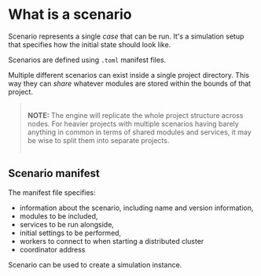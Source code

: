# What is a scenario

Scenario represents a single *case* that can be run. It's a simulation setup that specifies how the initial state should look like. 

Scenarios are defined using `.toml` manifest files. 




Multiple different scenarios can exist inside a single project directory. This way they can *share* whatever modules are stored within the bounds of that project. 

><br>**NOTE:** The engine will replicate the whole project structure across nodes. For heavier projects with multiple scenarios having barely anything in common in terms of shared modules and services, it may be wise to split them into separate projects.<br><br>

## Scenario manifest

The manifest file specifies:
- information about the scenario, including name and version information,
- modules to be included,
- services to be run alongside,
- initial settings to be performed,
- workers to connect to when starting a distributed cluster
- coordinator address



Scenario can be used to create a simulation instance.


